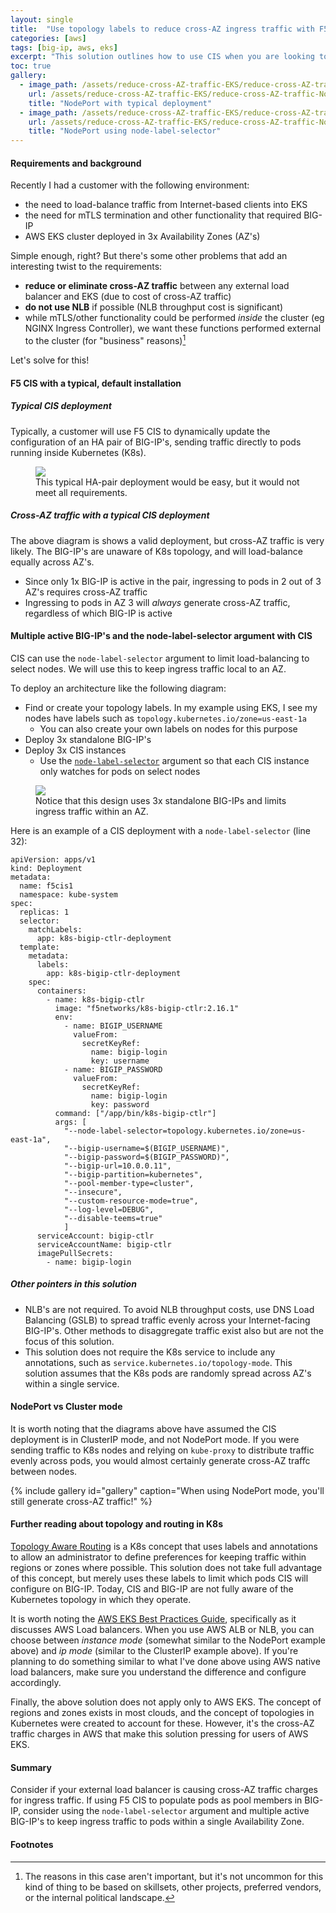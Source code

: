 ```yaml
---
layout: single
title:  "Use topology labels to reduce cross-AZ ingress traffic with F5 CIS and EKS"
categories: [aws]
tags: [big-ip, aws, eks]
excerpt: "This solution outlines how to use CIS when you are looking to reduce cross-AZ traffic in AWS EKS" #this is a custom variable meant for a short description to be displayed on home page
toc: true
gallery:
  - image_path: /assets/reduce-cross-AZ-traffic-EKS/reduce-cross-AZ-traffic-NodePort.png
    url: /assets/reduce-cross-AZ-traffic-EKS/reduce-cross-AZ-traffic-NodePort.png
    title: "NodePort with typical deployment"
  - image_path: /assets/reduce-cross-AZ-traffic-EKS/reduce-cross-AZ-traffic-NodePort-node-label-selector.png
    url: /assets/reduce-cross-AZ-traffic-EKS/reduce-cross-AZ-traffic-NodePort-node-label-selector.png
    title: "NodePort using node-label-selector"
---
```

#### Requirements and background
Recently I had a customer with the following environment:
- the need to load-balance traffic from Internet-based clients into EKS
- the need for mTLS termination and other functionality that required BIG-IP
- AWS EKS cluster deployed in 3x Availability Zones (AZ's)

Simple enough, right? But there's some other problems that add an interesting twist to the requirements:

- **reduce or eliminate cross-AZ traffic** between any external load balancer and EKS (due to cost of cross-AZ traffic)
- **do not use NLB** if possible (NLB throughput cost is significant)
- while mTLS/other functionality could be performed _inside_ the cluster (eg NGINX Ingress Controller), we want these functions performed external to the cluster (for "business" reasons)[^1]

Let's solve for this!

#### F5 CIS with a typical, default installation
##### Typical CIS deployment
Typically, a customer will use F5 CIS to dynamically update the configuration of an HA pair of BIG-IP's, sending traffic directly to pods running inside Kubernetes (K8s).

<figure>
    <a href="/assets/reduce-cross-AZ-traffic-EKS/reduce-cross-AZ-traffic-default.png" class="image-popup" title="Typical HA pair deployment.">
        <img src="/assets/reduce-cross-AZ-traffic-EKS/reduce-cross-AZ-traffic-default.png">
    </a>
    <figcaption>This typical HA-pair deployment would be easy, but it would not meet all requirements.</figcaption>
</figure>

#####  Cross-AZ traffic with a typical CIS deployment
The above diagram is shows a valid deployment, but cross-AZ traffic is very likely. The BIG-IP's are unaware of K8s topology, and will load-balance equally across AZ's.
- Since only 1x BIG-IP is active in the pair, ingressing to pods in 2 out of 3 AZ's requires cross-AZ traffic
- Ingressing to pods in AZ 3 will _always_ generate cross-AZ traffic, regardless of which BIG-IP is active

#### Multiple active BIG-IP's and the node-label-selector argument with CIS
CIS can use the `node-label-selector` argument to limit load-balancing to select nodes. We will use this to keep ingress traffic local to an AZ.

To deploy an architecture like the following diagram:
- Find or create your topology labels. In my example using EKS, I see my nodes have labels such as `topology.kubernetes.io/zone=us-east-1a`
  - You can also create your own labels on nodes for this purpose
- Deploy 3x standalone BIG-IP's
- Deploy 3x CIS instances
  - Use the [```node-label-selector```](https://clouddocs.f5.com/containers/latest/userguide/config-parameters.html) argument so that each CIS instance only watches for pods on select nodes

<figure>
    <a href="/assets/reduce-cross-AZ-traffic-EKS/reduce-cross-AZ-traffic-node-label-selector.png" class="image-popup" title="3-AZ deployment with ClusterIP.">
        <img src="/assets/reduce-cross-AZ-traffic-EKS/reduce-cross-AZ-traffic-node-label-selector.png">
    </a>
    <figcaption>Notice that this design uses 3x standalone BIG-IPs and limits ingress traffic within an AZ.</figcaption>
</figure>

Here is an example of a CIS deployment with a `node-label-selector` (line 32):
```
apiVersion: apps/v1
kind: Deployment
metadata:
  name: f5cis1
  namespace: kube-system
spec:
  replicas: 1
  selector:
    matchLabels:
      app: k8s-bigip-ctlr-deployment
  template:
    metadata:
      labels:
        app: k8s-bigip-ctlr-deployment
    spec:
      containers:
        - name: k8s-bigip-ctlr
          image: "f5networks/k8s-bigip-ctlr:2.16.1"
          env:
            - name: BIGIP_USERNAME
              valueFrom:
                secretKeyRef:
                  name: bigip-login
                  key: username
            - name: BIGIP_PASSWORD
              valueFrom:
                secretKeyRef:
                  name: bigip-login
                  key: password
          command: ["/app/bin/k8s-bigip-ctlr"]
          args: [
            "--node-label-selector=topology.kubernetes.io/zone=us-east-1a",
            "--bigip-username=$(BIGIP_USERNAME)",
            "--bigip-password=$(BIGIP_PASSWORD)",
            "--bigip-url=10.0.0.11",
            "--bigip-partition=kubernetes",
            "--pool-member-type=cluster",
            "--insecure",
            "--custom-resource-mode=true",
            "--log-level=DEBUG",
            "--disable-teems=true"
            ]
      serviceAccount: bigip-ctlr
      serviceAccountName: bigip-ctlr
      imagePullSecrets:
        - name: bigip-login
```

##### Other pointers in this solution
- NLB's are not required. To avoid NLB throughput costs, use DNS Load Balancing (GSLB) to spread traffic evenly across your Internet-facing BIG-IP's. Other methods to disaggregate traffic exist also but are not the focus of this solution.
- This solution does not require the K8s service to include any annotations, such as `service.kubernetes.io/topology-mode`. This solution assumes that the K8s pods are randomly spread across AZ's within a single service.

#### NodePort vs Cluster mode
It is worth noting that the diagrams above have assumed the CIS deployment is in ClusterIP mode, and not NodePort mode. If you were sending traffic to K8s nodes and relying on `kube-proxy` to distribute traffic evenly across pods, you would almost certainly generate cross-AZ traffc between nodes. 

{% include gallery id="gallery" caption="When using NodePort mode, you'll still generate cross-AZ traffic!"  %}

#### Further reading about topology and routing in K8s 
[Topology Aware Routing](https://kubernetes.io/docs/concepts/services-networking/topology-aware-routing/) is a K8s concept that uses labels and annotations to allow an administrator to define preferences for keeping traffic within regions or zones where possible. This solution does not take full advantage of this concept, but merely uses these labels to limit which pods CIS will configure on BIG-IP. Today, CIS and BIG-IP are not fully aware of the Kubernetes topology in which they operate.

It is worth noting the [AWS EKS Best Practices Guide](https://aws.github.io/aws-eks-best-practices/cost_optimization/cost_opt_networking/#load-balancer-to-pod-communication), specifically as it discusses AWS Load balancers. When you use AWS ALB or NLB, you can choose between _instance mode_ (somewhat similar to the NodePort example above) and _ip mode_ (similar to the ClusterIP example above). If you're planning to do something similar to what I've done above using AWS native load balancers, make sure you understand the difference and configure accordingly.

Finally, the above solution does not apply only to AWS EKS. The concept of regions and zones exists in most clouds, and the concept of topologies in Kubernetes were created to account for these. However, it's the cross-AZ traffic charges in AWS that make this solution pressing for users of AWS EKS.

#### Summary
Consider if your external load balancer is causing cross-AZ traffic charges for ingress traffic. If using F5 CIS to populate pods as pool members in BIG-IP, consider using the `node-label-selector` argument and multiple active BIG-IP's to keep ingress traffic to pods within a single Availability Zone.

#### Footnotes
[^1]: The reasons in this case aren't important, but it's not uncommon for this kind of thing to be based on skillsets, other projects, preferred vendors, or the internal political landscape.
